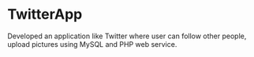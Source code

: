 # TwitterApp

Developed an application like Twitter where user can follow other people, upload pictures using MySQL and PHP web service.
